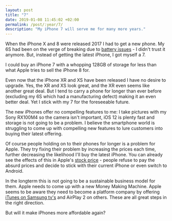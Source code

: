 ```yaml
---
layout: post
title: "7"
date: 2019-01-08 11:45:02 +02:00
permalink: /post/:year/7/
description: "My iPhone 7 will serve me for many more years."
---
```


When the iPhone X and 8 were released 2017 I had to get a new phone. My 6S had been on the verge of breaking due to [battery issues](https://www.apple.com/support/iphone6s-unexpectedshutdown/) - I didn't trust it anymore. But, instead of getting the latest iPhone, I got myself a 7.

I could buy an iPhone 7 with a whopping 128GB of storage for less than what Apple tries to sell the iPhone 8 for.

Even now that the iPhone XR and XS have been released I have no desire to upgrade. Yes, the XR and XS look great, and the XR even seems like another great deal. But I tend to carry a phone for longer than ever before (excluding my 6S which had a manufacturing defect) making it an even better deal. Yet I stick with my 7 for the foreseeable future.

The new iPhones offer no compelling features to me: I take pictures with my Sony RX100M4 so the camera isn't important, iOS 12 is plenty fast and storage is not going to be a problem. I believe the smartphone world is struggling to come up with compelling new features to lure customers into buying their latest offering.

Of course people holding on to their phones for longer is a problem for Apple. They try fixing their problem by increasing the prices each time, further decreasing the likelihood I'll buy the latest iPhone. You can already see the effects of this in Apple's [stock price](https://www.apple.com/newsroom/2019/01/letter-from-tim-cook-to-apple-investors/) - people refuse to pay the absurd prices and decide to stick with their current iPhone or even switch to Android.

In the longterm this is not going to be a sustainable business model for them. Apple needs to come up with a new Money Making Machine. Apple seems to be aware they need to become a platform company by offering [iTunes on Samsung tv's](https://www.theverge.com/2019/1/6/18170797/samsung-2019-tvs-itunes-support-airplay-2) and AirPlay 2 on others. These are all great steps in the right direction.

But will it make iPhones more affordable again?
